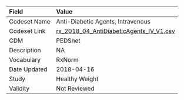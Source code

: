|Field        |Value                                   |
|:------------|:---------------------------------------|
|Codeset Name |Anti-Diabetic Agents, Intravenous       |
|Codeset Link |[rx_2018_04_AntiDiabeticAgents_IV_V1.csv](https://github.com/PEDSnet/Variable-Dictionary/blob/main/drugs/rx_2018_04_AntiDiabeticAgents_IV_V1.csv)|
|CDM          |PEDSnet                                 |
|Description  |NA                                      |
|Vocabulary   |RxNorm                                  |
|Date Updated |2018-04-16                              |
|Study        |Healthy Weight                          |
|Validity     |Not Reviewed                            |
